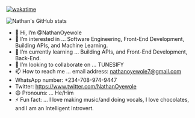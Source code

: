 [![wakatime](https://wakatime.com/badge/user/018d6ff5-521f-45a3-8076-844d41751c14.svg)](https://wakatime.com/@018d6ff5-521f-45a3-8076-844d41751c14)

![Nathan's GitHub stats](https://github-readme-stats.vercel.app/api?username=nathanoyewole&show_icons=true&theme=transparent)


- 👋 Hi, I’m @NathanOyewole
- 👀 I’m interested in ... Software Engineering, Front-End Development, Building APIs, and Machine Learning. 
- 🌱 I’m currently learning ... Building APIs, and Front-End Development, Back-End. 
- 💞️ I’m looking to collaborate on ... TUNESIFY  
- 📫 How to reach me ... email address: nathanoyewole7@gmail.com
- WhatsApp number: +234-708-974-9447
- Twitter: https://www.twitter.com/NathanOyewole
- 😄 Pronouns: ... He/Him
- ⚡ Fun fact: ... I love making music/and doing vocals, I love chocolates, and I am an Intelligent Introvert. 

<!---
NathanOyewole/NathanOyewole is a ✨ special ✨ repository because its `README.md` (this file) appears on your GitHub profile.
You can click the Preview link to take a look at your changes.
--->
